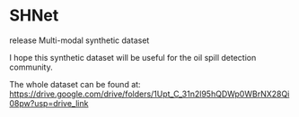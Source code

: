 # SHNet
release Multi-modal synthetic dataset


I hope this synthetic dataset will be useful for the oil spill detection community.

The whole dataset can be found at: 
https://drive.google.com/drive/folders/1Upt_C_31n2l95hQDWp0WBrNX28Qi08pw?usp=drive_link
